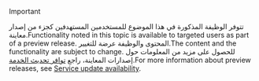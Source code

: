 > [!IMPORTANT]
> <span data-ttu-id="b8721-101">تتوفر الوظيفة المذكورة في هذا الموضوع للمستخدمين المستهدفين كجزء من إصدار معاينة.</span><span class="sxs-lookup"><span data-stu-id="b8721-101">Functionality noted in this topic is available to targeted users as part of a preview release.</span></span> <span data-ttu-id="b8721-102">المحتوى والوظيفة عرضة للتغيير.</span><span class="sxs-lookup"><span data-stu-id="b8721-102">The content and the functionality are subject to change.</span></span> <span data-ttu-id="b8721-103">للحصول على مزيد من المعلومات حول إصدارات المعاينة، راجع [توافر تحديث الخدمة‬](https://docs.microsoft.com/dynamics365/unified-operations/fin-and-ops/get-started/public-preview-releases).</span><span class="sxs-lookup"><span data-stu-id="b8721-103">For more information about preview releases, see [Service update availability](https://docs.microsoft.com/dynamics365/unified-operations/fin-and-ops/get-started/public-preview-releases).</span></span>
